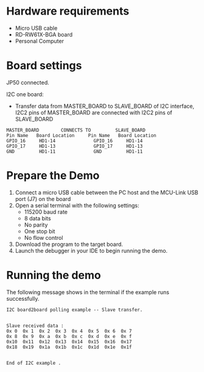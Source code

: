 Hardware requirements
=====================
- Micro USB cable
- RD-RW61X-BGA board
- Personal Computer

Board settings
============
JP50 connected.

I2C one board:
  + Transfer data from MASTER_BOARD to SLAVE_BOARD of I2C interface, I2C2 pins of MASTER_BOARD are connected with
    I2C2 pins of SLAVE_BOARD
~~~~~~~~~~~~~~~~~~~~~~~~~~~~~~~~~~~~~~~~~~~~~~~~~~~~~~
MASTER_BOARD        CONNECTS TO         SLAVE_BOARD
Pin Name   Board Location     Pin Name   Board Location
GPIO_16     HD1-14              GPIO_16     HD1-14
GPIO_17     HD1-13              GPIO_17     HD1-13
GND         HD1-11              GND         HD1-11
~~~~~~~~~~~~~~~~~~~~~~~~~~~~~~~~~~~~~~~~~~~~~~~~~~~~~~

Prepare the Demo
===============
1.  Connect a micro USB cable between the PC host and the MCU-Link USB port (J7) on the board
2.  Open a serial terminal with the following settings:
    - 115200 baud rate
    - 8 data bits
    - No parity
    - One stop bit
    - No flow control
3.  Download the program to the target board.
4.  Launch the debugger in your IDE to begin running the demo.

Running the demo
================
The following message shows in the terminal if the example runs successfully.

~~~~~~~~~~~~~~~~~~~~~~~~~~~~
I2C board2board polling example -- Slave transfer.


Slave received data :
0x 0  0x 1  0x 2  0x 3  0x 4  0x 5  0x 6  0x 7
0x 8  0x 9  0x a  0x b  0x c  0x d  0x e  0x f
0x10  0x11  0x12  0x13  0x14  0x15  0x16  0x17
0x18  0x19  0x1a  0x1b  0x1c  0x1d  0x1e  0x1f


End of I2C example .
~~~~~~~~~~~~~~~~~~~~~~~~~~~~
